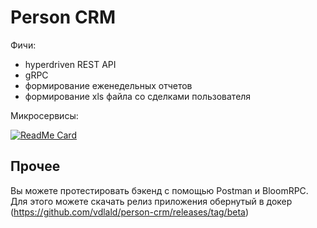 # Person CRM

Фичи:

* hyperdriven REST API
* gRPC
* формирование еженедельных отчетов
* формирование xls файла со сделками пользователя

Микросервисы:

[![ReadMe Card](https://github-readme-stats.vercel.app/api/pin/?username=vdlald&repo=crm-report)](https://github.com/vdlald/crm-report)

## Прочее

Вы можете протестировать бэкенд с помощью Postman и BloomRPC. Для этого можете скачать релиз приложения обернутый в докер (https://github.com/vdlald/person-crm/releases/tag/beta)
